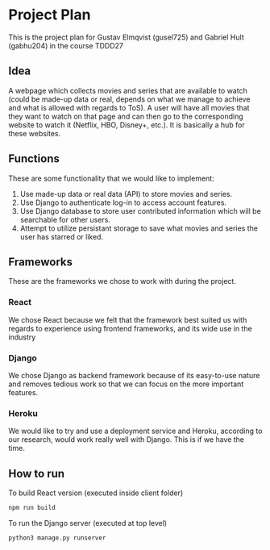 # Project Plan

This is the project plan for Gustav Elmqvist (gusel725) and Gabriel Hult (gabhu204) in the course TDDD27

## Idea

A webpage which collects movies and series that are available to watch (could be made-up data or real, depends on what we manage to achieve and what is allowed with regards to ToS). A user will have all movies that they want to watch on that page and can then go to the corresponding website to watch it (Netflix, HBO, Disney+, etc.). It is basically a hub for these websites.

## Functions

These are some functionality that we would like to implement:

1. Use made-up data or real data (API) to store movies and series.
2. Use Django to authenticate log-in to access account features.
3. Use Django database to store user contributed information which will be searchable for other users.
4. Attempt to utilize persistant storage to save what movies and series the user has starred or liked.

## Frameworks

These are the frameworks we chose to work with during the project.

### React

We chose React because we felt that the framework best suited us with regards to experience using frontend frameworks, and its wide use in the industry

### Django

We chose Django as backend framework because of its easy-to-use nature and removes tedious work so that we can focus on the more important features.

### Heroku

We would like to try and use a deployment service and Heroku, according to our research, would work really well with Django. This is if we have the time.

## How to run

To build React version (executed inside client folder)

```zsh
npm run build
```

To run the Django server (executed at top level)

```zsh
python3 manage.py runserver
```
